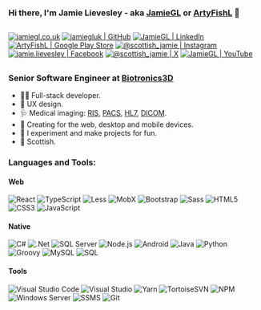 ### Hi there, I'm Jamie Lievesley - aka [JamieGL][w] or [ArtyFishL][a] 👋

##

[![jamiegl.co.uk](https://jamiegl.com/so3/globe.svg)][w]
[![jamiegluk | GitHub](https://jamiegl.com/so3/github.svg)](https://github.com/jamiegluk)
[![JamieGL | LinkedIn](https://jamiegl.com/so3/linkedin.svg)](https://www.linkedin.com/in/jamie-lievesley)
[![ArtyFishL | Google Play Store](https://jamiegl.com/so3/googleplay.svg)](https://play.google.com/store/apps/developer?id=artyfishl)
[![@scottish_jamie | Instagram](https://jamiegl.com/so3/instagram.svg)](https://www.instagram.com/scottish_jamie/)
[![jamie.lievesley | Facebook](https://jamiegl.com/so3/facebook.svg)](https://www.facebook.com/jamie.lievesley)
[![@scottish_jamie | X](https://jamiegl.com/so3/x.svg)](https://x.com/scottish_jamie)
[![JamieGL | YouTube](https://jamiegl.com/so3/youtube.svg)](https://www.youtube.com/channel/ucyt8lb6u9gimok7fc0-xvya)

##

### Senior Software Engineer at [Biotronics3D][b3d]

- 👨‍💻 Full-stack developer.
- 🎨 UX design.
- 🩺 Medical imaging: [RIS][ris], [PACS][pacs], [HL7][hl7], [DICOM][dicom].
- 📱 Creating for the web, desktop and mobile devices.
- 🧪 I experiment and make projects for fun.
- 🏴󠁧󠁢󠁳󠁣󠁴󠁿 Scottish.

### Languages and Tools:

#### **Web**

![React](https://jamiegl.com/so2/react.png)
![TypeScript](https://jamiegl.com/so2/typescript.png)
![Less](https://jamiegl.com/so2/less.png)
![MobX](https://jamiegl.com/so3/mobx.svg)
![Bootstrap](https://jamiegl.com/so2/bootstrap.png)
![Sass](https://jamiegl.com/so2/sass.png)
![HTML5](https://jamiegl.com/so2/html.png)
![CSS3](https://jamiegl.com/so2/css.png)
![JavaScript](https://jamiegl.com/so2/javascript.png)

#### **Native**

![C#](https://jamiegl.com/so2/csharp.png)
![.Net](https://jamiegl.com/so2/dotnet.png)
![SQL Server](https://jamiegl.com/so2/sqlserver.png)
![Node.js](https://jamiegl.com/so2/nodejs.png)
![Android](https://jamiegl.com/so2/android.png)
![Java](https://jamiegl.com/so2/java.png)
![Python](https://jamiegl.com/so2/python.png)
![Groovy](https://jamiegl.com/so2/groovy.png)
![MySQL](https://jamiegl.com/so2/mysql.png)
![SQL](https://jamiegl.com/so2/sql.png)

#### **Tools**

![Visual Studio Code](https://jamiegl.com/so2/visual-studio-code.png)
![Visual Studio](https://jamiegl.com/so2/visualstudio.png)
![Yarn](https://jamiegl.com/so2/yarn.png)
![TortoiseSVN](https://jamiegl.com/so2/tortoisesvn.png)
![NPM](https://jamiegl.com/so2/npm.png)
![Windows Server](https://jamiegl.com/so2/windows.png)
![SSMS](https://jamiegl.com/so2/ssms.png)
![Git](https://jamiegl.com/so2/git.png)

[w]: https://jamiegl.co.uk
[a]: https://artyfishl.com
[b3d]: https://biotronics3d.com
[ris]: https://en.wikipedia.org/wiki/Radiological_information_system
[pacs]: https://en.wikipedia.org/wiki/Picture_archiving_and_communication_system
[hl7]: http://www.hl7.org/
[dicom]: https://en.wikipedia.org/wiki/DICOM
